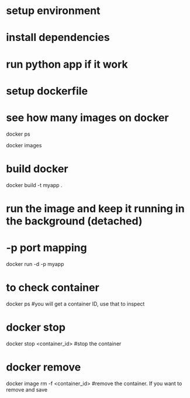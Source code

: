 # setup environment

# install dependencies

# run python app if it work

# setup dockerfile

# see how many images on docker

docker ps

docker images

# build docker

docker build -t myapp .

# run the image and keep it running in the background (detached)

# -p port mapping

docker run -d -p myapp

# to check container

docker ps #you will get a container ID, use that to inspect

# docker stop

docker stop <container_id> #stop the container

# docker remove

docker image rm -f <container_id> #remove the container. If you want to remove and save
